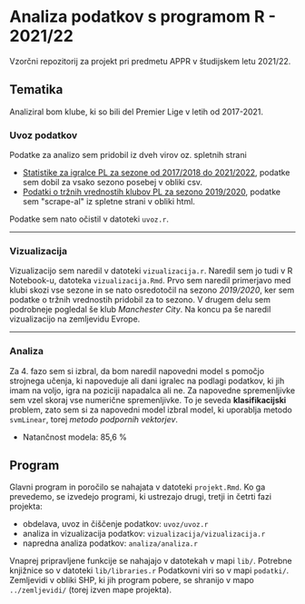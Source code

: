 # Analiza podatkov s programom R - 2021/22

Vzorčni repozitorij za projekt pri predmetu APPR v študijskem letu 2021/22. 

## Tematika

Analiziral bom klube, ki so bili del Premier Lige v letih od 2017-2021. 

### Uvoz podatkov
Podatke za analizo sem pridobil iz dveh virov oz. spletnih strani
- [Statistike za igralce PL za sezone od 2017/2018 do 2021/2022](https://footystats.org/england/premier-league), podatke sem dobil za vsako sezono posebej v obliki csv.
- [Podatki o tržnih vrednostih klubov PL za sezono 2019/2020](https://www.transfermarkt.com/premier-league/startseite/wettbewerb/GB1/saison_id/2020/plus/1), podatke sem "scrape-al" iz spletne strani v obliki html.

Podatke sem nato očistil v datoteki `uvoz.r`.

----

### Vizualizacija

Vizualizacijo sem naredil v datoteki `vizualizacija.r`. Naredil sem jo tudi v R Notebook-u, datoteka `vizualizacija.Rmd`.
Prvo sem naredil primerjavo med klubi skozi vse sezone in se nato osredotočil na sezono *2019/2020*, ker sem podatke o tržnih vrednostih pridobil za to sezono. V drugem delu sem podrobneje pogledal še klub *Manchester City*. Na koncu pa še naredil vizualizacijo na zemljevidu Evrope.

---- 

### Analiza

Za 4. fazo sem si izbral, da bom naredil napovedni model s pomočjo strojnega učenja, ki napoveduje ali dani igralec na podlagi podatkov, ki jih imam na voljo, igra na poziciji napadalca ali ne. Za napovedne spremenljivke sem vzel skoraj vse numerične spremenljivke. To je seveda **klasifikacijski** problem, zato sem si za napovedni model izbral model, ki uporablja metodo `svmLinear`, torej *metodo podpornih vektorjev*.
* Natančnost modela: 85,6 %



## Program

Glavni program in poročilo se nahajata v datoteki `projekt.Rmd`.
Ko ga prevedemo, se izvedejo programi, ki ustrezajo drugi, tretji in četrti fazi projekta:

* obdelava, uvoz in čiščenje podatkov: `uvoz/uvoz.r`
* analiza in vizualizacija podatkov: `vizualizacija/vizualizacija.r`
* napredna analiza podatkov: `analiza/analiza.r`

Vnaprej pripravljene funkcije se nahajajo v datotekah v mapi `lib/`.
Potrebne knjižnice so v datoteki `lib/libraries.r`
Podatkovni viri so v mapi `podatki/`.
Zemljevidi v obliki SHP, ki jih program pobere,
se shranijo v mapo `../zemljevidi/` (torej izven mape projekta).
